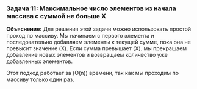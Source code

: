 ### Задача 11: Максимальное число элементов из начала массива с суммой не больше X

**Объяснение:**
Для решения этой задачи можно использовать простой проход по массиву. Мы начинаем с первого элемента и последовательно добавляем элементы к текущей сумме, пока она не превысит значение \(X\). Если сумма превышает \(X\), мы прекращаем добавление новых элементов и возвращаем количество уже добавленных элементов.

Этот подход работает за \(O(n)\) времени, так как мы проходим по массиву только один раз.